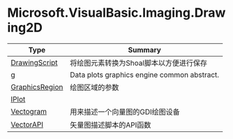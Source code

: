 ﻿
# Microsoft.VisualBasic.Imaging.Drawing2D

|Type|Summary|
|----|-------|
|<a href="#" onClick="load('/docs/Microsoft.VisualBasic.Imaging.Drawing2D/DrawingScript.md')">DrawingScript</a>|将绘图元素转换为Shoal脚本以方便进行保存|
|<a href="#" onClick="load('/docs/Microsoft.VisualBasic.Imaging.Drawing2D/g.md')">g</a>|Data plots graphics engine common abstract.|
|<a href="#" onClick="load('/docs/Microsoft.VisualBasic.Imaging.Drawing2D/GraphicsRegion.md')">GraphicsRegion</a>|绘图区域的参数|
|<a href="#" onClick="load('/docs/Microsoft.VisualBasic.Imaging.Drawing2D/IPlot.md')">IPlot</a>||
|<a href="#" onClick="load('/docs/Microsoft.VisualBasic.Imaging.Drawing2D/Vectogram.md')">Vectogram</a>|用来描述一个向量图的GDI绘图设备|
|<a href="#" onClick="load('/docs/Microsoft.VisualBasic.Imaging.Drawing2D/VectorAPI.md')">VectorAPI</a>|矢量图描述脚本的API函数|


